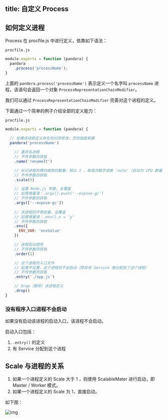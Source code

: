 title: 自定义 Process
---

## 如何定义进程

Process 在 procfile.js 中进行定义，依靠如下语法：

`procfile.js`

```javascript
module.exports = function (pandora) {
  pandora
    .process('processName');
}
```

上面的 `pandora.process('processName')` 表示定义一个名字叫 `processName` 进程，该语句会返回一个对象 `ProcessRepresentationChainModifier`。

我们可以通过 `ProcessRepresentationChainModifier` 完善对这个进程的定义。

下面通过一个简单的例子介绍全部的定义能力：

`procfile.js`

```javascript
module.exports = function (pandora) {
  
  // 如果该进程定义存在则对其修改，否则就是新建
  pandora('processName')

    // 重命名进程
    // 不传参数则获取
    .name('renameIt')

    // 标识进程的横向缩放的数量，默认 1 ，取值为数字或者 'auto'（自动为 CPU 数量）
    // 不传参数则获取
    .scale(5)

    // 设置 Node.js 参数，全覆盖
    // 如需增量请：.argv().push('--expose-gc')
    // 不传参数则获取
    .argv(['--expose-gc'])
 
    // 该进程的环境变量，全覆盖
    // 如需增量请：.env().x = 'y'
    // 不传参数则获取
    .env({
      ENV_VAR: 'envValue'
    })

    // 进程启动顺序
    // 不传参数则获取
    .order(1)

    // 这个进程的入口文件
    // 如果不设置，这个进程将不会启动（除非有 Service 被分配到了这个进程）
    // 不传参数则获取
    .entry('./app.js')

    // Drop（删除）该进程定义
    .drop()
}
```

### 没有程序入口进程不会启动

如果没有启动该进程的启动入口，该进程不会启动。

启动入口包括：

1. `.entry()` 的定义
2. 有 Service 分配到这个进程

## Scale 与进程的关系

1. 如果一个进程定义的 Scale 大于 1 ，则使用 ScalableMater 进行启动，即 Master / Worker 模式。
2. 如果一个进程定义的 Scale 为 1，直接启动。

如下图：

![img](https://img.alicdn.com/tfs/TB1gpxPhgvD8KJjy0FlXXagBFXa-1794-890.png)

